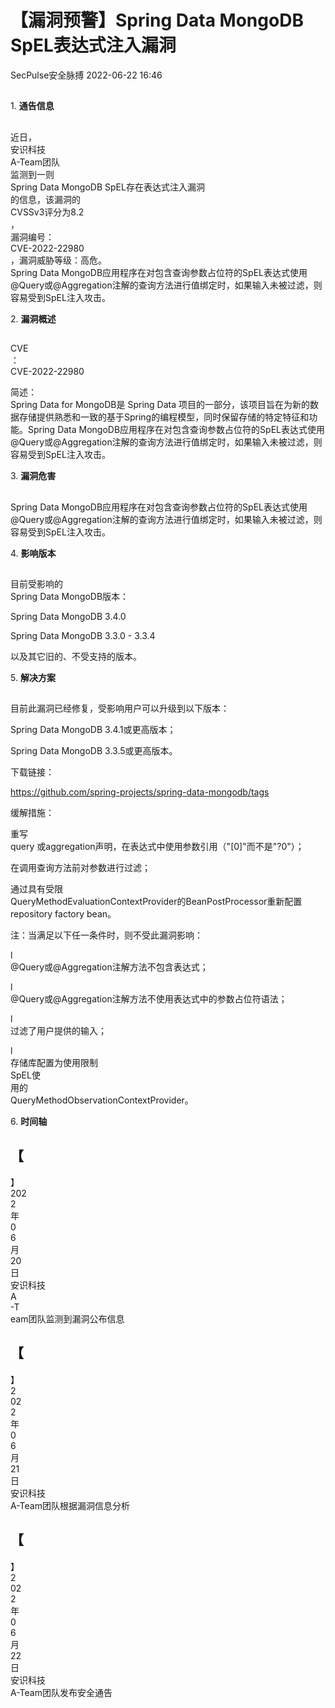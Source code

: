 #  【漏洞预警】Spring Data MongoDB SpEL表达式注入漏洞   
 SecPulse安全脉搏   2022-06-22 16:46  
  
##   
  
1. **通告信息**  
  
  
  
##   
  
近日，  
安识科技  
A-Team团队  
监测到一则   
Spring Data MongoDB SpEL存在表达式注入漏洞  
的信息，该漏洞的  
CVSSv3评分为8.2  
，  
漏洞编号：  
CVE-2022-22980  
，漏洞威胁等级：高危。  
Spring Data MongoDB应用程序在对包含查询参数占位符的SpEL表达式使用@Query或@Aggregation注解的查询方法进行值绑定时，如果输入未被过滤，则容易受到SpEL注入攻击。  
  
  
2. **漏洞概述**  
  
  
  
##   
  
CVE  
：  
CVE-2022-22980  
  
简述：  
Spring Data for MongoDB是 Spring Data 项目的一部分，该项目旨在为新的数据存储提供熟悉和一致的基于Spring的编程模型，同时保留存储的特定特征和功能。Spring Data MongoDB应用程序在对包含查询参数占位符的SpEL表达式使用@Query或@Aggregation注解的查询方法进行值绑定时，如果输入未被过滤，则容易受到SpEL注入攻击。  
  
  
3. **漏洞危害**  
  
  
  
##    
  
Spring Data MongoDB应用程序在对包含查询参数占位符的SpEL表达式使用@Query或@Aggregation注解的查询方法进行值绑定时，如果输入未被过滤，则容易受到SpEL注入攻击。  
  
  
4. **影响版本**  
  
  
  
##   
  
目前受影响的   
Spring Data MongoDB版本：  
  
Spring Data MongoDB 3.4.0  
  
Spring Data MongoDB 3.3.0 - 3.3.4  
  
以及其它旧的、不受支持的版本。  
  
  
5. **解决方案**  
  
  
  
##   
  
目前此漏洞已经修复，受影响用户可以升级到以下版本：  
  
Spring Data MongoDB 3.4.1或更高版本；  
  
Spring Data MongoDB 3.3.5或更高版本。  
  
  
下载链接：  
  
https://github.com/spring-projects/spring-data-mongodb/tags  
  
  
缓解措施：  
  
重写  
query 或aggregation声明，在表达式中使用参数引用（"[0]"而不是"?0"）；  
  
在调用查询方法前对参数进行过滤；  
  
通过具有受限  
QueryMethodEvaluationContextProvider的BeanPostProcessor重新配置repository factory bean。  
  
  
注：当满足以下任一条件时，则不受此漏洞影响：  
  
l  
@Query或@Aggregation注解方法不包含表达式；  
  
l  
@Query或@Aggregation注解方法不使用表达式中的参数占位符语法；  
  
l  
过滤了用户提供的输入；  
  
l  
存储库配置为使用限制  
SpEL使  
用的  
QueryMethodObservationContextProvider。  
  
  
6. **时间轴**  
  
  
  
##    
  
【  
-  
】  
202  
2  
年  
0  
6  
月  
20  
日   
安识科技  
A  
-T  
eam团队监测到漏洞公布信息  
  
【  
-  
】  
2  
02  
2  
年  
0  
6  
月  
21  
日   
安识科技  
A-Team团队根据漏洞信息分析  
  
【  
-  
】  
2  
02  
2  
年  
0  
6  
月  
22  
日   
安识科技  
A-Team团队发布安全通告  
  
